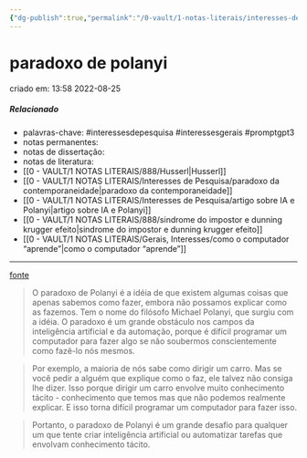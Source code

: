 ```yaml
---
{"dg-publish":true,"permalink":"/0-vault/1-notas-literais/interesses-de-pesquisa/paradoxo-de-polanyi/","tags":["interessesdepesquisa","interessesgerais","promptgpt3"],"dgHomeLink":true,"dgShowLocalGraph":true,"dgShowFileTree":true,"dgEnableSearch":true}
---
```


# paradoxo de polanyi
criado em: 13:58 2022-08-25

##### Relacionado
- palavras-chave: #interessesdepesquisa #interessesgerais #promptgpt3   
- notas permanentes: 
- notas de dissertação:
- notas de literatura: 
- [[0 - VAULT/1 NOTAS LITERAIS/888/Husserl\|Husserl]]
- [[0 - VAULT/1 NOTAS LITERAIS/Interesses de Pesquisa/paradoxo da contemporaneidade\|paradoxo da contemporaneidade]]
- [[0 - VAULT/1 NOTAS LITERAIS/Interesses de Pesquisa/artigo sobre IA e Polanyi\|artigo sobre IA e Polanyi]]
- [[0 - VAULT/1 NOTAS LITERAIS/888/sindrome do impostor e dunning krugger efeito\|sindrome do impostor e dunning krugger efeito]]
- [[0 - VAULT/1 NOTAS LITERAIS/Gerais, Interesses/como o computador “aprende”\|como o computador “aprende”]]
---

[fonte](https://en.wikipedia.org/wiki/Polanyi%27s_paradox)

>O paradoxo de Polanyi é a idéia de que existem algumas coisas que apenas sabemos como fazer, embora não possamos explicar como as fazemos. Tem o nome do filósofo Michael Polanyi, que surgiu com a idéia. O paradoxo é um grande obstáculo nos campos da inteligência artificial e da automação, porque é difícil programar um computador para fazer algo se não soubermos conscientemente como fazê-lo nós mesmos.

>Por exemplo, a maioria de nós sabe como dirigir um carro. Mas se você pedir a alguém que explique como o faz, ele talvez não consiga lhe dizer. Isso porque dirigir um carro envolve muito conhecimento tácito - conhecimento que temos mas que não podemos realmente explicar. E isso torna difícil programar um computador para fazer isso.

>Portanto, o paradoxo de Polanyi é um grande desafio para qualquer um que tente criar inteligência artificial ou automatizar tarefas que envolvam conhecimento tácito.
